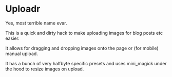 # Uploadr

Yes, most terrible name evar.

This is a quick and dirty hack to make uploading images for blog posts etc easier.

It allows for dragging and dropping images onto the page or (for mobile) manual upload.

It has a bunch of very halfbyte specific presets and uses mini_magick under the hood
to resize images on upload.

